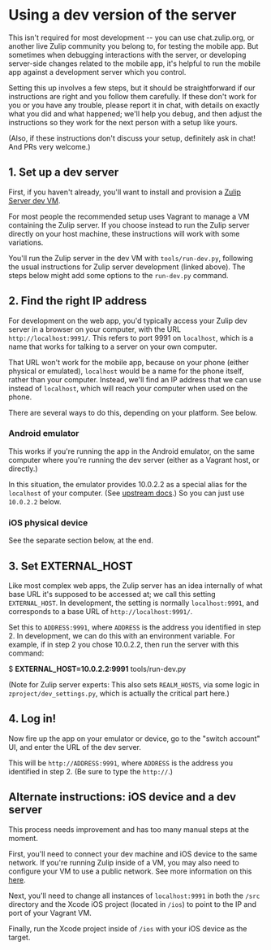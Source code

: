 # Using a dev version of the server

This isn't required for most development -- you can use chat.zulip.org,
or another live Zulip community you belong to, for testing the mobile app.
But sometimes when debugging interactions with the server, or developing
server-side changes related to the mobile app, it's helpful to run the
mobile app against a development server which you control.

Setting this up involves a few steps, but it should be straightforward if
our instructions are right and you follow them carefully.  If these don't
work for you or you have any trouble, please report it in chat, with details
on exactly what you did and what happened; we'll help you debug, and then
adjust the instructions so they work for the next person with a setup like
yours.

(Also, if these instructions don't discuss your setup, definitely ask in
chat!  And PRs very welcome.)


## 1. Set up a dev server

First, if you haven't already, you'll want to install and provision a
[Zulip Server dev VM](https://zulip.readthedocs.io/en/latest/development/overview.html).

For most people the recommended setup uses Vagrant to manage a VM containing
the Zulip server.  If you choose instead to run the Zulip server directly on
your host machine, these instructions will work with some variations.

You'll run the Zulip server in the dev VM with `tools/run-dev.py`, following
the usual instructions for Zulip server development (linked above).  The
steps below might add some options to the `run-dev.py` command.


## 2. Find the right IP address

For development on the web app, you'd typically access your Zulip dev server
in a browser on your computer, with the URL `http://localhost:9991/`.  This
refers to port 9991 on `localhost`, which is a name that works for talking
to a server on your own computer.

That URL won't work for the mobile app, because on your phone (either
physical or emulated), `localhost` would be a name for the phone itself,
rather than your computer.  Instead, we'll find an IP address that we can
use instead of `localhost`, which will reach your computer when used on the
phone.

There are several ways to do this, depending on your platform.  See below.

### Android emulator

This works if you're running the app in the Android emulator, on the same
computer where you're running the dev server (either as a Vagrant host, or
directly.)

In this situation, the emulator provides 10.0.2.2 as a special alias for the
`localhost` of your computer.  (See [upstream docs][android-emulator-net].)
So you can just use `10.0.2.2` below.

[android-emulator-net]: https://developer.android.com/studio/run/emulator-networking

### iOS physical device

See the separate section below, at the end.


## 3. Set EXTERNAL_HOST

Like most complex web apps, the Zulip server has an idea internally of what
base URL it's supposed to be accessed at; we call this setting
`EXTERNAL_HOST`.  In development, the setting is normally `localhost:9991`,
and corresponds to a base URL of `http://localhost:9991/`.

Set this to `ADDRESS:9991`, where `ADDRESS` is the address you identified in
step 2.  In development, we can do this with an environment variable.  For
example, if in step 2 you chose 10.0.2.2, then run the server with this
command:

  $ <strong>EXTERNAL_HOST=10.0.2.2:9991</strong> tools/run-dev.py

(Note for Zulip server experts: This also sets `REALM_HOSTS`, via some logic
in `zproject/dev_settings.py`, which is actually the critical part here.)


## 4. Log in!

Now fire up the app on your emulator or device, go to the "switch account"
UI, and enter the URL of the dev server.

This will be `http://ADDRESS:9991`, where `ADDRESS` is the address you
identified in step 2.  (Be sure to type the `http://`.)


## Alternate instructions: iOS device and a dev server

This process needs improvement and has too many manual steps at the moment.

First, you'll need to connect your dev machine and iOS device to the same
network. If you're running Zulip inside of a VM, you may also need to
configure your VM to use a public network. See more information on this [here](https://www.vagrantup.com/docs/networking/public_network.html).

Next, you'll need to change all instances of `localhost:9991` in both the
`/src` directory and the Xcode iOS project (located in `/ios`) to point to
the IP and port of your Vagrant VM.

Finally, run the Xcode project inside of `/ios` with your iOS device as the
target.

